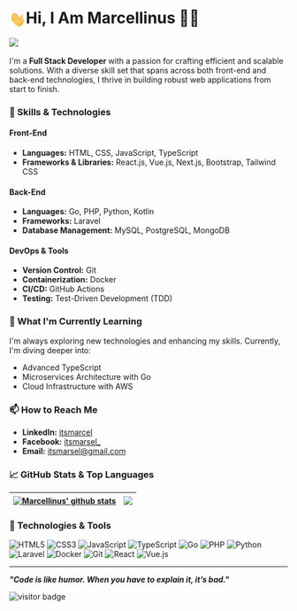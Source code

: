 # <img src="https://raw.githubusercontent.com/ABSphreak/ABSphreak/master/gifs/Hi.gif" width="30px" align="center">Hi, I Am Marcellinus 👨‍💻

![](https://github.com/halfrost/halfrost/blob/master/icons/header_.png)

I'm a **Full Stack Developer** with a passion for crafting efficient and scalable solutions. With a diverse skill set that spans across both front-end and back-end technologies, I thrive in building robust web applications from start to finish.

### 🚀 Skills & Technologies

#### Front-End
- **Languages:** HTML, CSS, JavaScript, TypeScript
- **Frameworks & Libraries:** React.js, Vue.js, Next.js, Bootstrap, Tailwind CSS

#### Back-End
- **Languages:** Go, PHP, Python, Kotlin
- **Frameworks:** Laravel
- **Database Management:** MySQL, PostgreSQL, MongoDB

#### DevOps & Tools
- **Version Control:** Git
- **Containerization:** Docker
- **CI/CD:** GitHub Actions
- **Testing:** Test-Driven Development (TDD)

### 🌱 What I'm Currently Learning
I'm always exploring new technologies and enhancing my skills. Currently, I'm diving deeper into:

- Advanced TypeScript
- Microservices Architecture with Go
- Cloud Infrastructure with AWS

### 📫 How to Reach Me
- **LinkedIn:** [itsmarcel](https://www.linkedin.com/in/itsmarcel/)
- **Facebook:** [itsmarsel_](https://www.instagram.com/itsmarsel_)
- **Email:** [itsmarsel@gmail.com](mailto:itsmarsel@gmail.com)

### 📈 GitHub Stats & Top Languages
| <a href="https://github.com/IMarcellinus/github-readme-stats"><img align="center" src="https://github-readme-stats.vercel.app/api?username=IMarcellinus&show_icons=true&include_all_commits=true&theme=radical&hide_border=true" alt="Marcellinus' github stats" /></a> | <a href="https://github.com/IMarcellinus/github-readme-stats"><img align="center" src="https://github-readme-stats.vercel.app/api/top-langs/?username=IMarcellinus&layout=compact&theme=radical&hide_border=true" /></a> |
| ------------- | ------------- |

### 🔧 Technologies & Tools
![HTML5](https://img.shields.io/badge/-HTML5-E34F26?style=flat-square&logo=html5&logoColor=white)
![CSS3](https://img.shields.io/badge/-CSS3-1572B6?style=flat-square&logo=css3)
![JavaScript](https://img.shields.io/badge/-JavaScript-F7DF1E?style=flat-square&logo=javascript&logoColor=black)
![TypeScript](https://img.shields.io/badge/-TypeScript-007ACC?style=flat-square&logo=typescript)
![Go](https://img.shields.io/badge/-Go-00ADD8?style=flat-square&logo=go)
![PHP](https://img.shields.io/badge/-PHP-777BB4?style=flat-square&logo=php&logoColor=white)
![Python](https://img.shields.io/badge/-Python-3776AB?style=flat-square&logo=python&logoColor=white)
![Laravel](https://img.shields.io/badge/-Laravel-FF2D20?style=flat-square&logo=laravel&logoColor=white)
![Docker](https://img.shields.io/badge/-Docker-2496ED?style=flat-square&logo=docker&logoColor=white)
![Git](https://img.shields.io/badge/-Git-F05032?style=flat-square&logo=git&logoColor=white)
![React](https://img.shields.io/badge/-React-61DAFB?style=flat-square&logo=react&logoColor=black)
![Vue.js](https://img.shields.io/badge/-Vue.js-4FC08D?style=flat-square&logo=vue.js&logoColor=white)

---

_**"Code is like humor. When you have to explain it, it’s bad."**_

<p  align="left">
<img src="https://visitor-badge.laobi.icu/badge?page_id=IMarcellinus" alt="visitor badge"/>       
</p>
